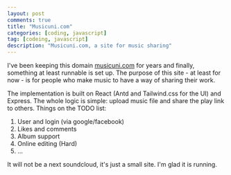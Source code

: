```yaml
---
layout: post
comments: true
title: "Musicuni.com"
categories: [coding, javascript]
tag: [codeing, javascript]
description: "Musicuni.com, a site for music sharing"
---
```


I've been keeping this domain [musicuni.com](http://www.musicuni.com) for years and finally, something at least runnable is set up. The purpose of this site - at least for now - is for people who make music to have a way of sharing their work.

The implementation is built on React (Antd and Tailwind.css for the UI) and Express. The whole logic is simple: upload music file and share the play link to others. Things on the TODO list:

1. User and login (via google/facebook)
2. Likes and comments
3. Album support
4. Online editing (Hard)
5. ...

It will not be a next soundcloud, it's just a small site. I'm glad it is running.
